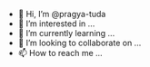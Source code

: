 - 👋 Hi, I’m @pragya-tuda
- 👀 I’m interested in ...
- 🌱 I’m currently learning ...
- 💞️ I’m looking to collaborate on ...
- 📫 How to reach me ...

<!---
pragya-tuda/pragya-tuda is a ✨ special ✨ repository because its `README.md` (this file) appears on your GitHub profile.
You can click the Preview link to take a look at your changes.
--->
